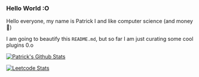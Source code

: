### Hello World :O

Hello everyone, my name is Patrick I and like computer science (and money 🤑)

I am going to beautify this `README.md`, but so far I am just curating some cool plugins 0.o

[![Patrick's Github Stats](https://github-readme-stats.vercel.app/api?username=patrick-may)](https://github.com/anuraghazra/github-readme-stats)



[![Leetcode Stats](https://leetcard.jacoblin.cool/SnappyBoye)](https://leetcode.com/SnappyBoye)

<!--
**patrick-may/patrick-may** is a ✨ _special_ ✨ repository because its `README.md` (this file) appears on your GitHub profile.

Here are some ideas to get you started:

- 🔭 I’m currently working on ...
- 🌱 I’m currently learning ...
- 👯 I’m looking to collaborate on ...
- 🤔 I’m looking for help with ...
- 💬 Ask me about ...
- 📫 How to reach me: ...
- 😄 Pronouns: ...
- ⚡ Fun fact: ...
-->
